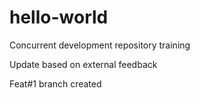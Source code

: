 # hello-world 

Concurrent development repository training

Update based on external feedback

Feat#1 branch created

